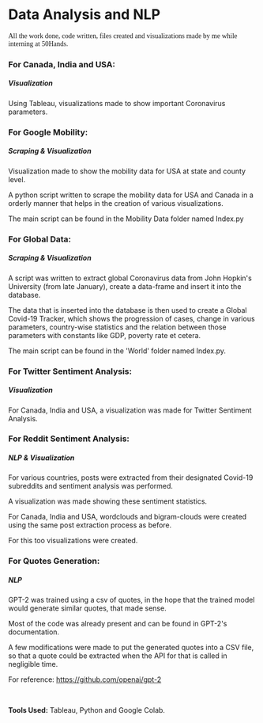 <h1>Data Analysis and NLP</h1>
<body>
  <p style="font-family: 'Lora', serif;">All the work done, code written, files created and visualizations made by me while interning at 50Hands.</p>

  <h3><b>For Canada, India and USA:</b></h3>
  <h5><b>Visualization</b></h5>
  <p>Using Tableau, visualizations made to show important Coronavirus parameters.</p>
  
  <h3><b>For Google Mobility:</b></h3>
  <h5><b>Scraping & Visualization</b></h5>
  <p>Visualization made to show the mobility data for USA at state and county level.</p>
  <p>A python script written to scrape the mobility data for USA and Canada in a orderly manner that helps in the creation of various visualizations.</p>
  <p>The main script can be found in the Mobility Data folder named Index.py</p>
  
  <h3>For Global Data:</h3>
  <h5><b>Scraping & Visualization</b></h5>
  <p>A script was written to extract global Coronavirus data from John Hopkin's University (from late January), create a data-frame and insert it into the database.</p>
  <p>The data that is inserted into the database is then used to create a Global Covid-19 Tracker, which shows the progression of cases, change in various parameters, country-wise statistics and the relation between those parameters with constants like GDP, poverty rate et cetera.</p>
  <p>The main script can be found in the 'World' folder named Index.py.</p>
  
  <h3>For Twitter Sentiment Analysis:</h3>
  <h5><b>Visualization</b></h5>
  <p>For Canada, India and USA, a visualization was made for Twitter Sentiment Analysis.</p>
  
  <h3>For Reddit Sentiment Analysis:</h3>
  <h5><b>NLP & Visualization</b></h5>
  <p>For various countries, posts were extracted from their designated Covid-19 subreddits and sentiment analysis was performed.</p>
  <p>A visualization was made showing these sentiment statistics.</p>
  <p>For Canada, India and USA, wordclouds and bigram-clouds were created using the same post extraction process as before.</p>
  <p>For this too visualizations were created.</p>
  
  <h3>For Quotes Generation:</h3>
  <h5><b>NLP</b></h5>
  <p>GPT-2 was trained using a csv of quotes, in the hope that the trained model would generate similar quotes, that made sense.</p>
  <p>Most of the code was already present and can be found in GPT-2's documentation.</p>
  <p>A few modifications were made to put the generated quotes into a CSV file, so that a quote could be extracted when the API for that is called in negligible time.</p>
  <p>For reference: <a href='https://github.com/openai/gpt-2'>https://github.com/openai/gpt-2</a></p>
  
  <br><p><b>Tools Used:</b> Tableau, Python and Google Colab.</p>
</body>
